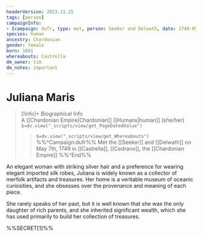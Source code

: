 ```yaml
---
headerVersion: 2023.11.25
tags: [person]
campaignInfo: 
- {campaign: dufr, type: met, person: Seeker and Delwath, date: 1749-05-07}
species: human
ancestry: Chardonian
gender: female
born: 1691
whereabouts: Castrella
dm_owner: tim
dm_notes: important
---
```

# Juliana Maris
>[!info]+ Biographical Info  
> A [[Chardonian Empire|Chardonian]] [[Humans|human]] (she/her)  
> `$=dv.view("_scripts/view/get_PageDatedValue")`  
>> `$=dv.view("_scripts/view/get_Whereabouts")`  
>> %%^Campaign:dufr%% Met the [[Seeker]] and [[Delwath]] on May 7th, 1749 in [[Castrella]], [[Cedrano]], the [[Chardonian Empire]] %%^End%%

An elegant woman with striking silver hair and a preference for wearing elegant imported silk robes, Juliana is widely known as a collector of merfolk artifacts and treasures. Her home is a veritable museum of oceanic curiosities, and she obsesses over the provenance and meaning of each piece. 

She rarely speaks of her past, but it is well known that she was the only daughter of rich parents, and she inherited significant wealth, which she has used primarily to build her collection of treasures. 

%%SECRET[1]%%